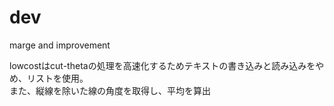 # dev
marge and improvement  
  
lowcostはcut-thetaの処理を高速化するためテキストの書き込みと読み込みをやめ、リストを使用。  
また、縦線を除いた線の角度を取得し、平均を算出  
